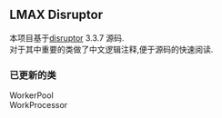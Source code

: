 ## LMAX Disruptor

本项目基于[disruptor](https://github.com/LMAX-Exchange/disruptor) 3.3.7 源码.   
对于其中重要的类做了中文逻辑注释,便于源码的快速阅读.

### 已更新的类
WorkerPool  
WorkProcessor